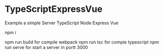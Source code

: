 # TypeScriptExpressVue
Example a simple Server TypeScript Node Express Vue


npm i

npm run build for compile webpack
npm run tsc for compie typescript
npm run serve for start a server in portt 3000
